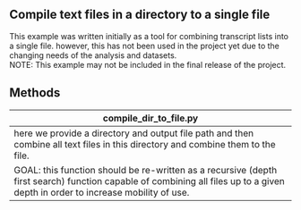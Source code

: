 ## Compile text files in a directory to a single file

This example was written initially as a tool for combining transcript lists into a single file. however, this has not been used in the project yet due to the changing needs of the analysis and datasets. 
<br>
NOTE: This example may not be included in the final release of the project.

## Methods

|compile_dir_to_file.py |
|-----------------|
|here we provide a directory and output file path and then combine all text files in this directory and combine them to the file. |
|GOAL: this function should be re-written as a recursive (depth first search) function capable of combining all files up to a given depth in order to increase mobility of use. |


